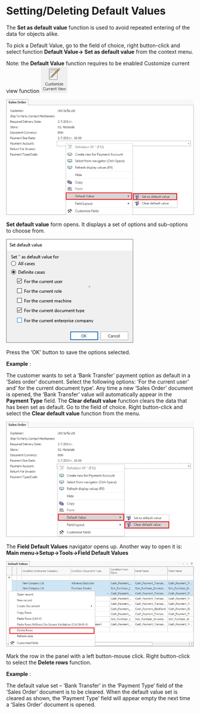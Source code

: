 # Setting/Deleting Default Values

The <b>Set as default value</b> function is used to avoid repeated entering of the data for objects alike.

To pick a Default Value, go to the field of choice, right button-click and select function <b> Default Value→ Set as default value</b>  from the context menu.

Note: the <b>Default Value</b> function requires to be enabled </b>Customize current view</b> function ![Customize current view](pictures/customize-view.png) 

![Set default value](pictures/set-defaultvalue1.png)



  <b>Set default value</b> form opens. It displays a set of options and sub-options to choose from. 


![Value form](pictures/value-form.png)  

Press the ‘OK’ button to save the options selected. 

<b>Example</b> :

The customer wants to set a ‘Bank Transfer’ payment option as default in a ‘Sales order’ document. Select the following options: ’For the current user’ and’ for the current document type’. Any time a new ‘Sales Order’ document is opened, the ‘Bank Transfer’ value will automatically appear in the <b>Payment Type</b> field. 
The <b>Clear default value</b> function clears the data that has been set as default.
Go to the field of choice. Right button-click and select the <b>Clear default value</b> function from the menu.

![Clear default value](pictures/clear-defaultvalue1.png) 


The <b>Field Default Values</b> navigator opens up. Another way to open it is: <b>Main menu→Setup→Tools→Field Default Values</b>

![Delete rows](pictures/delete-rows.png)





Mark the row in the panel with a left button-mouse click. Right button-click to select the <b>Delete rows</b> function.

<b>Example</b> :

The default value set – ‘Bank Transfer’ in the ‘Payment Type’ field of the ‘Sales Order’ document is to be cleared. When the default value set is cleared as shown, the ‘Payment Type’ field will appear empty the next time a ‘Sales Order’ document is opened.


